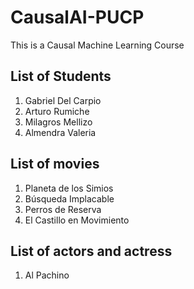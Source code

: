 # CausalAI-PUCP
This is a Causal Machine Learning Course

## List of Students
1. Gabriel Del Carpio
2. Arturo Rumiche
3. Milagros Mellizo
4. Almendra Valeria

## List of movies
1. Planeta de los Simios
2. Búsqueda Implacable
3. Perros de Reserva
4. El Castillo en Movimiento

## List of actors and actress
1. Al Pachino
